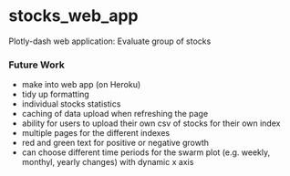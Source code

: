 # stocks_web_app
Plotly-dash web application: Evaluate group of stocks

### Future Work

- make into web app (on Heroku)
- tidy up formatting
- individual stocks statistics
- caching of data upload when refreshing the page
- ability for users to upload their own csv of stocks for their own index
- multiple pages for the different indexes
- red and green text for positive or negative growth
- can choose different time periods for the swarm plot (e.g. weekly, monthyl, yearly changes) with dynamic x axis
